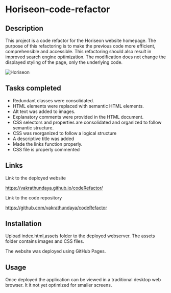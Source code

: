 # Horiseon-code-refactor

Description
-----------
This project is a code refactor for the Horiseon website homepage. The purpose of this refactoring is to make the previous code more efficient, comprehensible and accessible. This refactoring should also result in improved search engine optimization. The modification does not change the displayed styling of the page, only the underlying code.


![Horiseon](https://user-images.githubusercontent.com/94205464/144786262-2f43a48b-1c84-429b-9324-552d8fcd4760.jpeg)

Tasks completed
---------------
* Redundant classes were consolidated.
* HTML elements were replaced with semantic HTML elements.
* Alt text was added to images.
* Explanatory comments were provided in the HTML document.
* CSS selectors and properties are consolidated and organized to follow semantic structure.
* CSS was reorganized to follow a logical structure 
* A descriptive title was added
* Made the links function properly.
* CSS file is properly commented

Links
------

Link to the deployed website

https://vakrathundaya.github.io/codeRefactor/

Link to the code repository

https://github.com/vakrathundaya/codeRefactor

Installation
------------
Upload index.html,assets folder to the deployed webserver. The assets folder contains images and CSS files.

The website was deployed using GitHub Pages.

Usage
-----
Once deployed the application can be viewed in a traditional desktop web browser. It it not yet optimized for smaller screens.